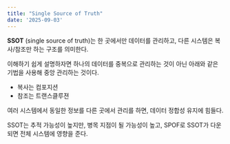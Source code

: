 ```yaml
---
title: "Single Source of Truth"
date: '2025-09-03'
---
```


**SSOT** (single source of truth)는 한 곳에서만 데이터를 관리하고, 다른 시스템은 복사/참조만 하는 구조를 의미한다.

이해하기 쉽게 설명하자면 하나의 데이터를 중복으로 관리하는 것이 아닌 아래와 같은 기법을 사용해 중앙 관리하는 것이다. 
* 복사는 컴포지션
* 참조는 트랜스클루젼


여러 시스템에서 동일한 정보를 다른 곳에서 관리를 하면, 데이터 정합성 유지에 힘들다.

SSOT는 추적 가능성이 높지만, 병목 지점이 될 가능성이 높고, SPOF로 SSOT가 다운되면 전체 시스템에 영향을 준다.